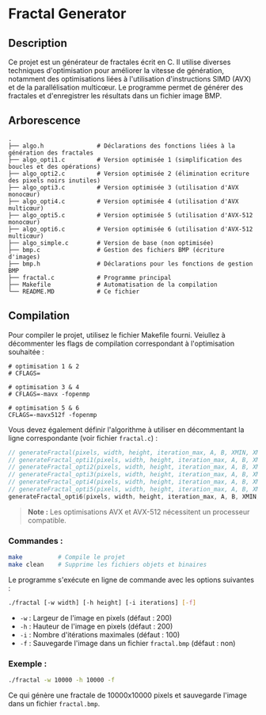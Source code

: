 # Fractal Generator

## Description
Ce projet est un générateur de fractales écrit en C. Il utilise diverses techniques d'optimisation pour améliorer la vitesse de génération, notamment des optimisations liées à l'utilisation d'instructions SIMD (AVX) et de la parallélisation multicœur. Le programme permet de générer des fractales et d'enregistrer les résultats dans un fichier image BMP.

## Arborescence
```
.
├── algo.h               # Déclarations des fonctions liées à la génération des fractales
├── algo_opti1.c         # Version optimisée 1 (simplification des boucles et des opérations)
├── algo_opti2.c         # Version optimisée 2 (élimination ecriture des pixels noirs inutiles)
├── algo_opti3.c         # Version optimisée 3 (utilisation d'AVX monocœur)
├── algo_opti4.c         # Version optimisée 4 (utilisation d'AVX multicœur)
├── algo_opti5.c         # Version optimisée 5 (utilisation d'AVX-512 monocœur)
├── algo_opti6.c         # Version optimisée 6 (utilisation d'AVX-512 multicœur)
├── algo_simple.c        # Version de base (non optimisée)
├── bmp.c                # Gestion des fichiers BMP (écriture d'images)
├── bmp.h                # Déclarations pour les fonctions de gestion BMP
├── fractal.c            # Programme principal
├── Makefile             # Automatisation de la compilation
└── README.MD            # Ce fichier
```

## Compilation

Pour compiler le projet, utilisez le fichier Makefile fourni. Veiullez à décommenter les flags de compilation correspondant à l'optimisation souhaitée :

```
# optimisation 1 & 2
# CFLAGS=

# optimisation 3 & 4
# CFLAGS=-mavx -fopenmp

# optimisation 5 & 6
CFLAGS=-mavx512f -fopenmp
```

Vous devez également définir l'algorithme à utiliser en décommentant la ligne correspondante (voir fichier `fractal.c`) :

```c
// generateFractal(pixels, width, height, iteration_max, A, B, XMIN, XMAX, YMIN, YMAX); // version simple
// generateFractal_opti1(pixels, width, height, iteration_max, A, B, XMIN, XMAX, YMIN, YMAX); // version boucle et operation simplifiee
// generateFractal_opti2(pixels, width, height, iteration_max, A, B, XMIN, XMAX, YMIN, YMAX); // version ne pas ecrire les pixels noirs
// generateFractal_opti3(pixels, width, height, iteration_max, A, B, XMIN, XMAX, YMIN, YMAX); // AVX monocoeur
// generateFractal_opti4(pixels, width, height, iteration_max, A, B, XMIN, XMAX, YMIN, YMAX); // AVX multicore
// generateFractal_opti5(pixels, width, height, iteration_max, A, B, XMIN, XMAX, YMIN, YMAX); // AVX-512 monocoeur
generateFractal_opti6(pixels, width, height, iteration_max, A, B, XMIN, XMAX, YMIN, YMAX); // AVX-512 multicore
```

> **Note :** Les optimisations AVX et AVX-512 nécessitent un processeur compatible.

### Commandes :

```bash
make          # Compile le projet
make clean    # Supprime les fichiers objets et binaires
```

Le programme s'exécute en ligne de commande avec les options suivantes :

```bash
./fractal [-w width] [-h height] [-i iterations] [-f]
```
- `-w` : Largeur de l'image en pixels (défaut : 200)
- `-h` : Hauteur de l'image en pixels (défaut : 200)
- `-i` : Nombre d'itérations maximales (défaut : 100)
- `-f` : Sauvegarde l'image dans un fichier `fractal.bmp` (défaut : non)

### Exemple :

```bash
./fractal -w 10000 -h 10000 -f
```

Ce qui génère une fractale de 10000x10000 pixels et sauvegarde l'image dans un fichier `fractal.bmp`.